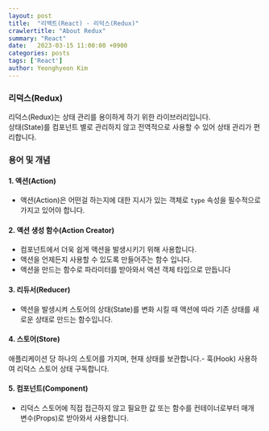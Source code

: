 ```yaml
---
layout: post
title:  "리액트(React) - 리덕스(Redux)"
crawlertitle: "About Redux"
summary: "React"
date:   2023-03-15 11:00:00 +0900
categories: posts
tags: ['React']
author: Yeonghyeon Kim
---
```


### **리덕스(Redux)**

리덕스(Redux)는 상태 관리를 용이하게 하기 위한 라이브러리입니다.  
상태(State)를 컴포넌트 별로 관리하지 않고 전역적으로 사용할 수 있어 상태 관리가 편리합니다.

### **용어 및 개념**

#### 1. 액션(Action)

- 액션(Action)은 어떤걸 하는지에 대한 지시가 있는 객체로 `type` 속성을 필수적으로 가지고 있어야 합니다.

#### 2. 액션 생성 함수(Action Creator)

- 컴포넌트에서 더욱 쉽게 액션을 발생시키기 위해 사용합니다.
- 액션을 언제든지 사용할 수 있도록 만들어주는 함수 입니다.
- 액션을 만드는 함수로 파라미터를 받아와서 액션 객체 타입으로 만듭니다

#### 3. 리듀서(Reducer)

- 액션을 발생시켜 스토어의 상태(State)를 변화 시킬 때 액션에 따라 기존 상태를 새로운 상태로 만드는 함수입니다.

#### 4. 스토어(Store)

애플리케이션 당 하나의 스토어를 가지며, 현재 상태를 보관합니다.- 훅(Hook) 사용하여 리덕스 스토어 상태 구독합니다.

#### 5. 컴포넌트(Component)

- 리덕스 스토어에 직접 접근하지 않고 필요한 값 또는 함수를 컨테이너로부터 매개 변수(Props)로 받아와서 사용합니다.
